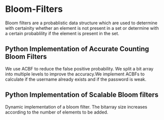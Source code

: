 # Bloom-Filters

Bloom filters are a probablistic data structure which are used to determine with certainity whether an element is not present in a set or determine with a certain probablility if the element is present in the set.

## Python Implementation of Accurate Counting Bloom Filters
We use ACBF to reduce the false positive probability. We split a bit array into multiple levels to improve the accuracy.We implement ACBFs to calculate if the username already exists and if the password is weak.


## Python Implementation of Scalable Bloom filters
Dynamic implementation of a bloom filter. The bitarray size increases according to the number of elements to be added.


